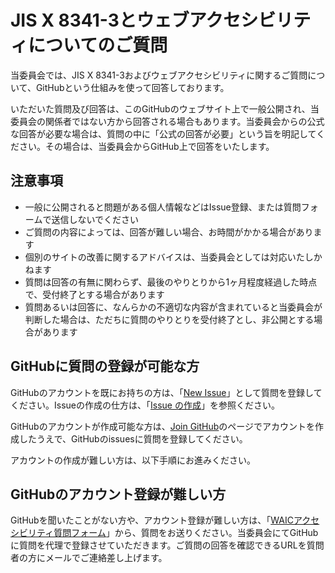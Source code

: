 # JIS X 8341-3とウェブアクセシビリティについてのご質問

当委員会では、JIS X 8341-3およびウェブアクセシビリティに関するご質問について、GitHubという仕組みを使って回答しております。

いただいた質問及び回答は、このGitHubのウェブサイト上で一般公開され、当委員会の関係者ではない方から回答される場合もあります。当委員会からの公式な回答が必要な場合は、質問の中に「公式の回答が必要」という旨を明記してください。その場合は、当委員会からGitHub上で回答をいたします。

## 注意事項

- 一般に公開されると問題がある個人情報などはIssue登録、または質問フォームで送信しないでください
- ご質問の内容によっては、回答が難しい場合、お時間がかかる場合があります
- 個別のサイトの改善に関するアドバイスは、当委員会としては対応いたしかねます
- 質問は回答の有無に関わらず、最後のやりとりから1ヶ月程度経過した時点で、受付終了とする場合があります
- 質問あるいは回答に、なんらかの不適切な内容が含まれていると当委員会が判断した場合は、ただちに質問のやりとりを受付終了とし、非公開とする場合があります

## GitHubに質問の登録が可能な方

GitHubのアカウントを既にお持ちの方は、「[New Issue](https://github.com/waic/QandA/issues/new)」として質問を登録してください。Issueの作成の仕方は、「[Issue の作成](https://docs.github.com/ja/issues/tracking-your-work-with-issues/creating-an-issue)」を参照ください。

GitHubのアカウントが作成可能な方は、[Join GitHub](https://github.com/signup)のページでアカウントを作成したうえで、GitHubのissuesに質問を登録してください。

アカウントの作成が難しい方は、以下手順にお進みください。

## GitHubのアカウント登録が難しい方

GitHubを聞いたことがない方や、アカウント登録が難しい方は、「[WAICアクセシビリティ質問フォーム](https://forms.gle/YiSiTuuHeQsZcpGW6)」から、質問をお送りください。当委員会にてGitHubに質問を代理で登録させていただきます。ご質問の回答を確認できるURLを質問者の方にメールでご連絡差し上げます。
